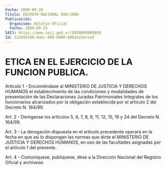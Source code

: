 ```yaml
---
Fecha: 2000-09-20
Título: DECRETO NACIONAL 808/2000
Publicación:
  Organismo: Boletín Oficial
  Fecha: 2000-09-25
SAIJ: https://www.saij.gob.ar/DN20000000808
Id: 123456789-0abc-808-0000-0002soterced
---
```

# ETICA EN EL EJERCICIO DE LA FUNCION PUBLICA.

<a id="1"></a>
Artículo 1 - Encomiéndase al MINISTERIO DE JUSTICIA Y DERECHOS HUMANOS el establecimiento de las condiciones y modalidades de presentación de las Declaraciones Juradas Patrimoniales Integrales de los funcionarios alcanzados por la obligación establecida por el artículo 2 del Decreto N. 164/99.

<a id="2"></a>
Art. 2 - Deróganse los artículos 5, 6, 7, 8, 9, 11, 12, 15, 16 y 24 del Decreto N. 164/99.

<a id="3"></a>
Art. 3 - La derogación dispuesta en el artículo precedente operará en la fecha en que así lo dispongan las normas que dicte el MINISTERIO DE JUSTICIA Y DERECHOS HUMANOS, en uso de las facultades asignadas por el artículo 1 del presente.

<a id="4"></a>
Art. 4 - Comuníquese, publíquese, dése a la Dirección Nacional del Registro Oficial y archívese.